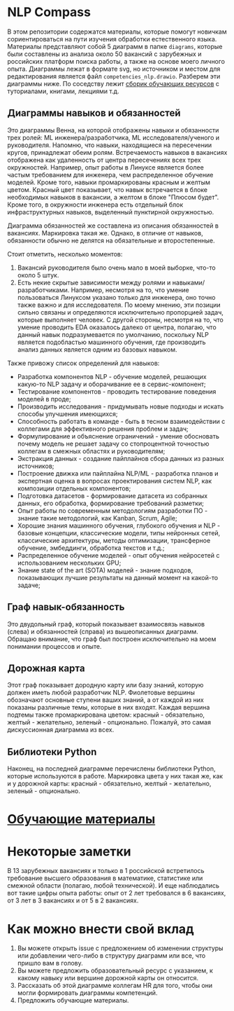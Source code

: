 # NLP Compass

В этом репозитории содержатся материалы, которые помогут новичкам сориентироваться на пути изучения обработки естественного языка. Материалы представляют собой 5 диаграмм в папке `diagrams`, которые были составлены из анализа около 50 вакансий с зарубежных и российских платформ поиска работы, а также на основе моего личного опыта. Диаграммы лежат в формате svg, но источником и местом для редактирования является файл `competencies_nlp.drawio`. Разберем эти диаграммы ниже. По соседству лежит [сборик обучающих ресурсов](learning.md) с туториалами, книгами, лекциями т.д.

## Диаграммы навыков и обязанностей

Это диаграммы Венна, на которой отображены навыки и обязанности трех ролей: ML инженера/разработчика, ML исследователя/ученого и руководителя. Напомню, что навыки, находящиеся на пересечении кругов, принадлежат обеим ролям. Встречаемость навыков в вакансиях отображена как удаленность от центра пересечениях всех трех окружностей. Например, опыт работы в Линуксе является более частым требованием для инженера, чем распределенное обучение моделей. Кроме того, навыки промаркированы красным и желтым цветом. Красный цвет показывает, что навык встречается в блоке необходимых навыков в вакансии, а желтом в блоке "Плюсом будет". Кроме того, в окружности инженера есть отдельный блок инфраструктурных навыков, выделенный пунктирной окружностью.

Диаграмма обязанностей же составлена из описания обязанностей в вакансиях. Маркировка такая же. Однако, в отличие от навыков, обязанности обычно не делятся на обязательные и второстепенные.

Стоит отметить, несколько моментов:

1. Вакансий руководителя было очень мало в моей выборке, что-то около 5 штук.
2. Есть некие скрытые зависимости между ролями и навыками/разработчиками. Например, несмотря на то, что умение пользоваться Линуксом указано только для инженера, оно точно также важно и для исследователя. По моему мнению, эти позиции сильно связаны и определяются исключительно пропорцией задач, которые выполняет человек. С другой стороны, несмотря на то, что умение проводить EDA оказалось далеко от центра, полагаю, что данный навык подразумевается по умолчанию, поскольку NLP является подобластью машинного обучения, где производить анализ данных является одним из базовых навыком.

Также привожу список определений для навыков:

* Разработка компонентов NLP - обучение моделей, решающих какую-то NLP задачу и оборачивание ее в сервис-компонент;
* Тестирование компонентов - проводить тестирование поведения моделей в проде;
* Производить исследования - придумывать новые подходы и искать способы улучшения имеющихся;
* Способность работать в команде - быть в тесном взаимодействии с коллегами для эффективного решения проблем и задач;
* Формулирование и объяснение ограничений - умение обосновать почему модель не решает задачу со стопроцентной точностью коллегам в смежных областях и руководителям;
* Экстракция данных - создание пайплайнов сбора данных из разных источников;
* Построение движка или пайплайна NLP/ML - разработка планов и экспертная оценка в вопросах проектирования систем NLP, как композиции отдельных компонентов; 
* Подготовка датасетов - формирование датасета из собранных данных, его обработка, формирование требований разметки;
* Опыт работы по современным методологиям разработки ПО - знание такие методологий, как Kanban, Scrum, Agile;
* Хорошие знания машинного обучения, глубокого обучения и NLP - базовые концепции, классические модели, типы нейронных сетей, классические архитектуры, методы оптимизации, трансферное обучение, эмбеддинги, обработка текстов и т.д.;
* Распределенное обучение моделей - опыт обучения нейросетей с использованием нескольких GPU;
* Знание state of the art (SOTA) моделей - знание подходов, показывающих лучшие результаты на данный момент на какой-то задаче;

## Граф навык-обязанность

Это двудольный граф, который показывает взаимосвязь навыков (слева) и обязанностей (справа) из вышеописанных диаграмм. Обращаю внимание, что граф был построен исключительно на моем понимании процессов и опыте. 

## Дорожная карта

Этот граф показывает дородную карту или базу знаний, которую должен иметь любой разработчик NLP. Фиолетовые вершины обозначают основные ступени ваших знаний, а от каждой из них показаны различные темы, которые в них входят. Каждая вершина подтемы также промаркирована цветом: красный - обязательно, желтый - желательно, зеленый - опционально. Пожалуй, это самая дискуссионная диаграмма из всех.

## Библиотеки Python

Наконец, на последней диаграмме перечислены библиотеки Python, которые используются в работе. Маркировка цвета у них такая же, как и у дорожной карты: красный - обязательно, желтый - желательно, зеленый - опционально.

# [Обучающие материалы](learning.md)

# Некоторые заметки

В 13 зарубежных вакансиях и только в 1 российской встретилось требование высшего образования в математике, статистике или смежной области (полагаю, любой технической). И еще наблюдались вот такие цифры опыта работы: опыт от 2 лет требовался в 6 вакансиях, от 3 лет в 3 вакансиях и от 5 в 2 вакансиях.

# Как можно внести свой вклад

1. Вы можете открыть issue с предложением об изменении структуры или добавлении чего-либо в структуру диаграмм или все, что пришло вам в голову.
2. Вы можете предложить образовательный ресурс с указанием, к какому навыку или вершине дорожной карты он относится.
3. Рассказать об этой диаграмме коллегам HR для того, чтобы они могли формировать диаграммы компетенций.
4. Предложить обучающие материалы.


